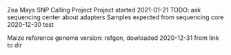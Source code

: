 Zea Mays SNP Calling Project
Project started 2021-01-21
TODO: ask sequencing center about adapters
Samples expected from sequencing core 2020-12-30 
test

Maize reference genome version: refgen, dowloaded 2020-12-31 from link to dir
